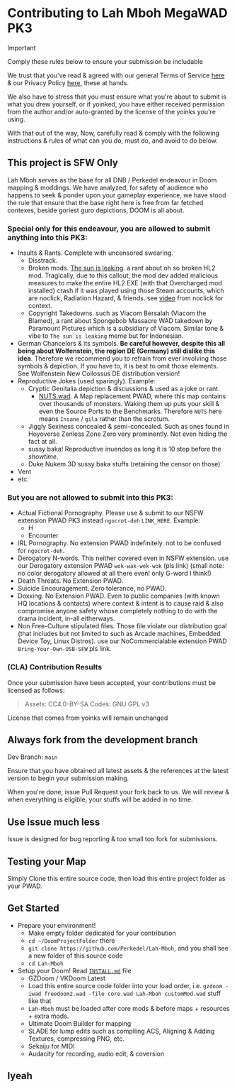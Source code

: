 # Contributing to Lah Mboh MegaWAD PK3

> [!IMPORTANT]
> Comply these rules below to ensure your submission be includable

We trust that you've read & agreed with our general Terms of Service [here](https://perkedel.netlify.app/terms) & our Privacy Policy [here](https://perkedel.netlify.app/privacy_policy), these at hands.

We also have to stress that you must ensure what you're about to submit is what you drew yourself, or if yoinked, you have either received permission from the author and/or auto-granted by the license of the yoinks you're using.

With that out of the way, Now, carefully read & comply with the following instructions & rules of what can you do, must do, and avoid to do below.

## This project is SFW Only

Lah Mboh serves as the base for all DNB / Perkedel endeavour in Doom mapping & moddings. We have analyzed, for safety of audience who happens to seek & ponder upon your gameplay experience, 
we have stood the rule that ensure that the base right here is free from far fetched contexes, beside goriest guro depictions, DOOM is all about.

### Special only for this endeavour, you are allowed to submit anything into this PK3:

- Insults & Rants. Complete with uncensored swearing.
	- Disstrack.
	- Broken mods. [The sun is leaking](https://youtu.be/SkHo4wCmrEQ). a rant about oh so broken HL2 mod. Tragically, due to this callout, the mod dev added malicious measures to make the entire HL2 EXE (with that Overcharged mod installed) crash if it was played using those Steam accounts, which are noclick, Radiation Hazard, & friends. see [video](https://youtu.be/YcvsbZ18izA) from noclick for context.
	- Copyright Takedowns. such as Viacom Bersalah (Viacom the Blamed), a rant about Spongebob Massacre WAD takedown by Paramount Pictures which is a subsidiary of Viacom. Similar tone & vibe to `The sun is leaking` meme but for Indonesian.
- German Chancelors & its symbols. **Be careful however, despite this all being about Wolfenstein, the region DE (Germany) still dislike this idea**. Therefore we recommend you to refrain from ever involving those symbols & depiction. If you have to, it is best to omit those elements. See Wolfenstein New Collossus DE distribution version!
- Reproductive Jokes (used sparingly). Example:
	- Cryptic Genitalia depiction & discussions & used as a joke or rant.
		- [NUTS.wad](https://www.doomworld.com/idgames/levels/doom2/Ports/m-o/nuts). A Map replacement PWAD, where this map contains over thousands of monsters. Waking them up puts your skill & even the Source Ports to the Benchmarks. Therefore `NUTS` here means `Insane` / `gila` rather than the scrotum.
	- Jiggly Sexiness concealed & semi-concealed. Such as ones found in Hoyoverse Zenless Zone Zero very prominently. Not even hiding the fact at all.
	- sussy baka! Reproductive inuendos as long it is 10 step before the *showtime*. 
	- Duke Nukem 3D sussy baka stuffs (retaining the censor on those)
- Vent
- etc.

### But you are not allowed to submit into this PK3:

- Actual Fictional Pornography. Please use & submit to our NSFW extension PWAD PK3 instead `ngocrot-deh` `LINK_HERE`. Example:
	- H
	- Encounter
- IRL Pornography. No extension PWAD indefinitely. not to be confused for `ngocrot-deh`.
- Derogatory N-words. This neither covered even in NSFW extension. use our Derogatory extension PWAD `wok-wak-wek-wok` (pls link) (small note: no color derogatory allowed at all there even! only G-word I think!)
- Death Threats. No Extension PWAD.
- Suicide Encouragement. Zero tolerance, no PWAD.
- Doxxing. No Extension PWAD. Even to public companies (with known HQ locations & contacts) where context & intent is to cause raid & also compromise anyone safety whose completely nothing to do with the drama incident, in-all eitherways.
- Non Free-Culture stipulated files. Those file violate our distribution goal (that includes but not limited to such as Arcade machines, Embedded Device Toy, Linux Distros). use our NoCommercialable extension PWAD `Bring-Your-Own-USB-SFW` pls link.

### (CLA) Contribution Results

Once your submission have been accepted, your contributions must be licensed as follows:

> Assets: CC4.0-BY-SA
> Codes: GNU GPL v3

License that comes from yoinks will remain unchanged

## Always fork from the development branch

Dev Branch: `main`

Ensure that you have obtained all latest assets & the references at the latest version to begin your submission making.

When you're done, issue Pull Request your fork back to us. We will review & when everything is eligible, your stuffs will be added in no time.

## Use Issue much less

Issue is designed for bug reporting & too small too fork for submissions.

## Testing your Map

Simply Clone this entire source code, then load this entire project folder as your PWAD.

## Get Started

- Prepare your environment!
	- Make empty folder dedicated for your contribution
	- `cd ~/DoomProjectFolder` there
	- `git clone https://github.com/Perkedel/Lah-Mboh`, and you shall see a new folder of this source code
	- `cd Lah-Mboh`
- Setup your Doom! Read [`INSTALL.md`](/INSTALL.md) file
	- GZDoom / VKDoom Latest
	- Load this entire source code folder into your load order, i.e. `gzdoom -iwad freedoom2.wad -file core.wad Lah-Mboh customMod.wad` stuff like that
	- `Lah-Mboh` must be loaded after core mods & before maps + resources + extra mods.
	- Ultimate Doom Builder for mapping
	- SLADE for lump edits such as compiling ACS, Aligning & Adding Textures, compressing PNG, etc.
	- Sekaiju for MIDI
	- Audacity for recording, audio edit, & coversion

## Iyeah